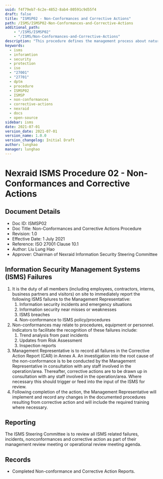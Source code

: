 ```yaml
---
uuid: f4f79eb7-6c2e-4852-8ab4-80591c9d55f4
draft: false
title: "ISMSP02 - Non-Conformances and Corrective Actions"
path: /ISMS/ISMSP02-Non-Conformances-and-Corrective-Actions
additional_path:
    - "/ISMS/ISMSP02"
    - "/ISMS/Non-Conformances-and-Corrective-Actions"
description: "This procedure defines the management process about nature of non-conformances and subsequent corrective actions and applies to all elements on-site of the ISMS."
keywords: 
  - isms
  - inforamtion
  - security
  - protection
  - iso
  - "27001"
  - "27701"
  - dptm
  - procedure
  - ISMSP02
  - ISMSP
  - non-conformances
  - corrective-actions
  - nexraid
  - docs
  - open-source
sidebar: isms
date: 2021-07-01
version_date: 2021-07-01
version_name: 1.0.0
version_changelog: Initial Draft
author: lunghao
manager: lunghao
---
```


# Nexraid ISMS Procedure 02 - Non-Conformances and Corrective Actions

## Document Details
* Doc ID: ISMSP02
* Doc Title: Non-Conformances and Corrective Actions Procedure
* Revision: 1.0
* Effective Date: 1 July 2021
* Reference: ISO 27001 Clause 10.1
* Author: Liu Lung Hao
* Approver: Chairman of Nexraid Information Security Steering Committee

## Information Security Management Systems (ISMS) Failures
1. It is the duty of all members (including employees, contractors, interns, business partners and visitors) on site to immediately report the following ISMS failures to the Management Representative:
    1. Information security incidents and emergency situations
    2. Information security near misses or weaknesses
    3. ISMS breaches
    4. Non-conformance to ISMS policy/procedures
2. Non-conformances may relate to procedures, equipment or personnel. Indicators to facilitate the recognition of these failures include:
    1. Trend analysis from past incidents
    2. Updates from Risk Assessment
    3. Inspection reports
3. Management Representative is to record all failures in the Corrective Action Report (CAR) in Annex A. An investigation into the root cause of the non-conformance is to be conducted by the Management Representative in consultation with any staff involved in the operation/area. Thereafter, corrective actions are to be drawn up in consultation with any staff involved in the operation/area. Where necessary this should trigger or feed into the input of the ISMS for review.
4. Following completion of the action, the Management Representative will implement and record any changes in the documented procedures resulting from corrective action and will include the required training where necessary.

## Reporting
The ISMS Steering Committee is to review all ISMS related failures, incidents, nonconformances and corrective action as part of their management review meeting or operational review meeting agenda.

## Records
* Completed Non-conformance and Corrective Action Reports.